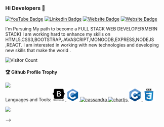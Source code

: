 ### Hi Developers 👋

[![YouTube Badge](https://img.shields.io/badge/YouTube-BenJoseJoseph-red)](https://www.youtube.com/BenJoseJoseph)
[![Linkedin Badge](https://img.shields.io/badge/-Ben-blue?style=flat-square&logo=Linkedin&logoColor=white&link=https://www.linkedin.com/in/ben-jose-joseph-171859228/)](https://www.linkedin.com/in/ben-jose-joseph-171859228/)
[![Website Badge](https://img.shields.io/badge/WebSite-Ben-green)](https://www.Ben)
[![Website Badge](https://img.shields.io/badge/StackOverflow-Ben-yellow)](https://[stackoverflow.com/users/3687251/aakash-](https://stackoverflow.com/users/21288921/ben-jose-joseph?tab=profile))

I'm
Pursuing My path to become a 
FULL STACK WEB DEVELOPER(MERN STACK)
I am working hard to enhance my skills on HTML5,CSS3,BOOTSTRAP,JAVASCRIPT,MONGODB,EXPRESS,NODEJS ,REACT.
I am interested in working with new technologies and developing new skills that make the world .


![Visitor Count](https://profile-counter.glitch.me/aakashdeveloper/count.svg)

<div>
  <h4>🏆 Github Profile Trophy</h4>
  <a href="https://github.com/ryo-ma/github-profile-trophy">
    <img src="https://github-profile-trophy.vercel.app/?username=aakashdeveloper&column=7"/>
  </a>
</div>
Languages and Tools: 

<a href="https://getbootstrap.com" target="_blank" rel="noreferrer">
        <img src="https://raw.githubusercontent.com/devicons/devicon/master/icons/bootstrap/bootstrap-plain-wordmark.svg" alt="bootstrap" width="40" height="40" />
    </a>
    <a href="https://www.cprogramming.com/" target="_blank" rel="noreferrer">
        <img src="https://raw.githubusercontent.com/devicons/devicon/master/icons/c/c-original.svg" alt="c" width="40" height="40" />
    </a>
    <a href="https://cassandra.apache.org/" target="_blank" rel="noreferrer">
        <img src="https://www.vectorlogo.zone/logos/apache_cassandra/apache_cassandra-icon.svg" alt="cassandra" width="40" height="40" />
    </a>
    <a href="https://www.chartjs.org" target="_blank" rel="noreferrer">
        <img src="https://www.chartjs.org/media/logo-title.svg" alt="chartjs" width="40" height="40" />
    </a>
    <a href="https://www.w3schools.com/cpp/" target="_blank" rel="noreferrer">
        <img src="https://raw.githubusercontent.com/devicons/devicon/master/icons/cplusplus/cplusplus-original.svg" alt="cplusplus" width="40" height="40" />
    </a>
    <a href="https://www.w3schools.com/css/" target="_blank" rel="noreferrer">
        <img src="https://raw.githubusercontent.com/devicons/devicon/master/icons/css3/css3-original-wordmark.svg" alt="css3" width="40" height="40" />
    </a>
      
   ![](https://activity-graph.herokuapp.com/graph?username=aakashdeveloper&theme=react-dark&area=true)






























<!-- Here are some ideas to get you started:

- 🔭 I’m currently working on Full Stack Development ...
- 🌱 I’m currently learning MERN STACK...
- 👯 I’m looking to collaborate on ...
- 🤔 I’m looking for help with ...
- 💬 Ask me about ...
- 📫 How to reach me: ...
- 😄 Pronouns: ...
- ⚡ Fun fact: .....

--> -->
